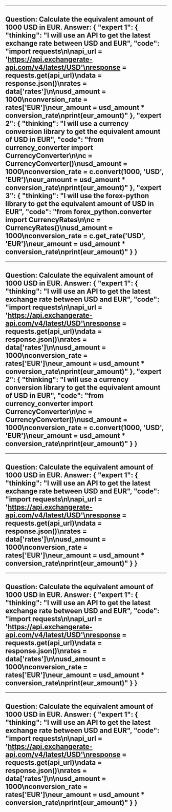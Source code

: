 ---------------------------
Question: Calculate the equivalent amount of 1000 USD in EUR.
Answer:
{
    "expert 1": {
        "thinking": "I will use an API to get the latest exchange rate between USD and EUR",
        "code": "import requests\n\napi_url = 'https://api.exchangerate-api.com/v4/latest/USD'\nresponse = requests.get(api_url)\ndata = response.json()\nrates = data['rates']\n\nusd_amount = 1000\nconversion_rate = rates['EUR']\neur_amount = usd_amount * conversion_rate\nprint(eur_amount)"
    },
    "expert 2": {
        "thinking": "I will use a currency conversion library to get the equivalent amount of USD in EUR",
        "code": "from currency_converter import CurrencyConverter\n\nc = CurrencyConverter()\nusd_amount = 1000\nconversion_rate = c.convert(1000, 'USD', 'EUR')\neur_amount = usd_amount * conversion_rate\nprint(eur_amount)"
    },
    "expert 3": {
        "thinking": "I will use the forex-python library to get the equivalent amount of USD in EUR",
        "code": "from forex_python.converter import CurrencyRates\n\nc = CurrencyRates()\nusd_amount = 1000\nconversion_rate = c.get_rate('USD', 'EUR')\neur_amount = usd_amount * conversion_rate\nprint(eur_amount)"
    }
}
---------------------------
---------------------------
Question: Calculate the equivalent amount of 1000 USD in EUR.
Answer:
{
    "expert 1": {
        "thinking": "I will use an API to get the latest exchange rate between USD and EUR",
        "code": "import requests\n\napi_url = 'https://api.exchangerate-api.com/v4/latest/USD'\nresponse = requests.get(api_url)\ndata = response.json()\nrates = data['rates']\n\nusd_amount = 1000\nconversion_rate = rates['EUR']\neur_amount = usd_amount * conversion_rate\nprint(eur_amount)"
    },
    "expert 2": {
        "thinking": "I will use a currency conversion library to get the equivalent amount of USD in EUR",
        "code": "from currency_converter import CurrencyConverter\n\nc = CurrencyConverter()\nusd_amount = 1000\nconversion_rate = c.convert(1000, 'USD', 'EUR')\neur_amount = usd_amount * conversion_rate\nprint(eur_amount)"
    }
}
---------------------------
---------------------------
Question: Calculate the equivalent amount of 1000 USD in EUR.
Answer:
{
    "expert 1": {
        "thinking": "I will use an API to get the latest exchange rate between USD and EUR",
        "code": "import requests\n\napi_url = 'https://api.exchangerate-api.com/v4/latest/USD'\nresponse = requests.get(api_url)\ndata = response.json()\nrates = data['rates']\n\nusd_amount = 1000\nconversion_rate = rates['EUR']\neur_amount = usd_amount * conversion_rate\nprint(eur_amount)"
    }
}
---------------------------
---------------------------
Question: Calculate the equivalent amount of 1000 USD in EUR.
Answer:
{
    "expert 1": {
        "thinking": "I will use an API to get the latest exchange rate between USD and EUR",
        "code": "import requests\n\napi_url = 'https://api.exchangerate-api.com/v4/latest/USD'\nresponse = requests.get(api_url)\ndata = response.json()\nrates = data['rates']\n\nusd_amount = 1000\nconversion_rate = rates['EUR']\neur_amount = usd_amount * conversion_rate\nprint(eur_amount)"
    }
}
---------------------------
---------------------------
Question: Calculate the equivalent amount of 1000 USD in EUR.
Answer:
{
    "expert 1": {
        "thinking": "I will use an API to get the latest exchange rate between USD and EUR",
        "code": "import requests\n\napi_url = 'https://api.exchangerate-api.com/v4/latest/USD'\nresponse = requests.get(api_url)\ndata = response.json()\nrates = data['rates']\n\nusd_amount = 1000\nconversion_rate = rates['EUR']\neur_amount = usd_amount * conversion_rate\nprint(eur_amount)"
    }
}
---------------------------
